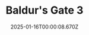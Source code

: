 ---
title: "Baldur's Gate 3"
id: 1086940
date: 2025-01-16T00:00:08.670Z
link: games/steam/recent/baldurs-gate-3
image: http://media.steampowered.com/steamcommunity/public/images/apps/1086940/d866cae7ea1e471fdbc206287111f1b642373bd9.jpg
playtime_2weeks: 248
playtime_forever: 248
playtime_windows_forever: 0
playtime_mac_forever: 0
playtime_linux_forever: 248
playtime_deck_forever: 248
---